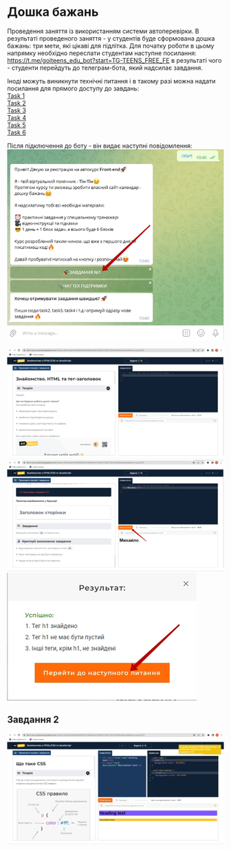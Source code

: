 # Дошка бажань
Проведення заняття із використанням системи автоперевірки.
В результаті проведеного заняття - у студентів буде сформована дошка бажань: три мети, які цікаві для підлітка.
Для початку роботи в цьому напрямку необхідно переслати студентам наступне посилання:
<a href = "https://t.me/goiteens_edu_bot?start=TG-TEENS_FREE_FE">https://t.me/goiteens_edu_bot?start=TG-TEENS_FREE_FE</a> в результаті чого - студенти перейдуть до телеграм-бота, який надсилає завдання.

Іноді можуть виникнути технічні питання і в такому разі можна надати посилання для прямого доступу до завдань:<br>
<a href = "https://html-css-js-autocheck.goiteens.com/?token=d5fcc3783ba50fcac78b5a5ea8e4d69f6fe51ed8368bc618a58a846ad8b03a63&block=wxyz01a70" target = "_blank">Task 1</a><br>
<a href = "https://html-css-js-autocheck.goiteens.com/?token=d5fcc3783ba50fcac78b5a5ea8e4d69f6fe51ed8368bc618a58a846ad8b03a63&block=xyz01ab71" target = "_blank">Task 2</a><br>
<a href = "https://html-css-js-autocheck.goiteens.com/?token=d5fcc3783ba50fcac78b5a5ea8e4d69f6fe51ed8368bc618a58a846ad8b03a63&block=yz01abc72" target = "_blank">Task 3</a><br>
<a href = "https://html-css-js-autocheck.goiteens.com/?token=d5fcc3783ba50fcac78b5a5ea8e4d69f6fe51ed8368bc618a58a846ad8b03a63&block=z01abcd73" target = "_blank">Task 4</a><br>
<a href = "https://html-css-js-autocheck.goiteens.com/?token=d5fcc3783ba50fcac78b5a5ea8e4d69f6fe51ed8368bc618a58a846ad8b03a63&block=01abcde74" target = "_blank">Task 5</a><br>
<a href = "https://html-css-js-autocheck.goiteens.com/?token=d5fcc3783ba50fcac78b5a5ea8e4d69f6fe51ed8368bc618a58a846ad8b03a63&block=1abcdef75" target = "_blank">Task 6</a>
  
Після підключення до боту - він видає наступні повідомлення:  
<img src ="img/wishesboard02.jpg">  
  
<img src ="img/wishesboard03.jpg">  
  
<img src ="img/wishesboard04.jpg">  

  
<img src ="img/wishesboard06.jpg">  
  
<h2>Завдання 2</h2>
<img src ="img/wishesboard07.jpg">  